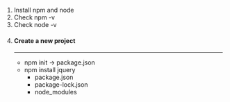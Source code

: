 1. Install npm and node
2. Check npm -v
3. Check node -v
4. #### Create a new project
    ------------------- 
    * npm init
    -> package.json
    * npm install jquery
        * package.json
        * package-lock.json
        * node_modules